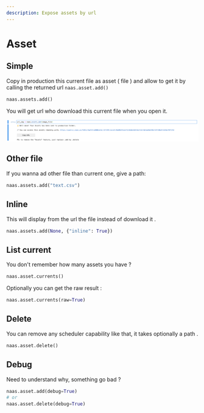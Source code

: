 ```yaml
---
description: Expose assets by url
---
```


# Asset

## Simple

Copy in production this current file as asset \( file \) and allow to get it by calling the returned url `naas.asset.add()`

```python
naas.assets.add()
```

You will get url who download this current file when you open it.

![screenshot-add-asset](../.gitbook/assets/screenshot-2020-10-07-at-18.34.12.png)

## Other file

If you wanna ad other file than current one, give a path:

```python
naas.assets.add("text.csv")
```

## Inline

This will display from the url the file instead of download it .

```python
naas.assets.add(None, {"inline": True})
```

## List current

You don't remember how many assets you have ?

```python
naas.asset.currents()
```

Optionally you can get the raw result :

```python
naas.asset.currents(raw=True)
```

## Delete

You can remove any scheduler capability like that, it takes optionally a path .

```python
naas.asset.delete()
```

## Debug

Need to understand why, something go bad ?

```python
naas.asset.add(debug=True)
# or
naas.asset.delete(debug=True)
```

